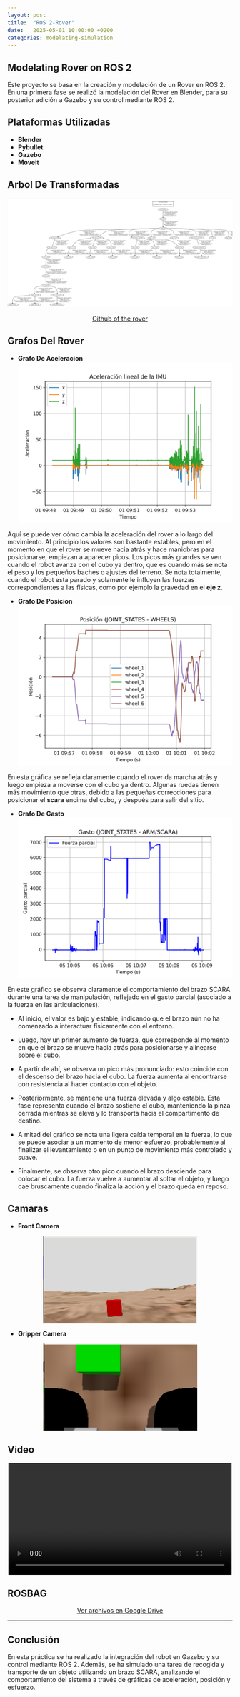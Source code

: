 ```yaml
---
layout: post
title:  "ROS 2-Rover"
date:   2025-05-01 10:00:00 +0200
categories: modelating-simulation
---
```


## Modelating Rover on ROS 2

Este proyecto se basa en la creación y modelación de un Rover en ROS 2. 
En una primera fase se realizó la modelación del Rover en Blender, para su posterior adición a Gazebo y su control mediante ROS 2.

## **Plataformas Utilizadas**

- **Blender**
- **Pybullet**
- **Gazebo**
- **Moveit**

## **Arbol De Transformadas**

![Animación de ejemplo](/assets/images/Captura%20desde%202025-05-01%2018-44-34.png)
<div style="text-align: center;">
  <a href="https://github.com/avalen2022/danieljr_armed_rover_ROS_2" target="_blank">Github of the rover</a>
</div>

## **Grafos Del Rover**

- **Grafo De Aceleracion**
![Animación de ejemplo](/assets/images/grafico_aceleracion.png)


Aquí se puede ver cómo cambia la aceleración del rover a lo largo del movimiento. Al principio los valores son bastante estables, pero en el momento en que el rover se mueve hacia atrás y hace maniobras para posicionarse, empiezan a aparecer picos. Los picos más grandes se ven cuando el robot avanza con el cubo ya dentro, que es cuando más se nota el peso y los pequeños baches o ajustes del terreno.
Se nota totalmente, cuando el robot esta parado y solamente le influyen las fuerzas correspondientes a las físicas, como por ejemplo la gravedad en el **eje z**.

- **Grafo De Posicion**
![Animación de ejemplo](/assets/images/grafico_posicion.png)

En esta gráfica se refleja claramente cuándo el rover da marcha atrás y luego empieza a moverse con el cubo ya dentro. Algunas ruedas tienen más movimiento que otras, debido a las pequeñas correcciones para posicionar el **scara** encima del cubo, y después para salir del sitio.

- **Grafo De Gasto**
![Animación de ejemplo](/assets/images/grafico_gasto_parcial_.png)

En este gráfico se observa claramente el comportamiento del brazo SCARA durante una tarea de manipulación, reflejado en el gasto parcial (asociado a la fuerza en las articulaciones).

- Al inicio, el valor es bajo y estable, indicando que el brazo aún no ha comenzado a interactuar físicamente con el entorno.

- Luego, hay un primer aumento de fuerza, que corresponde al momento en que el brazo se mueve hacia atrás para posicionarse y alinearse sobre el cubo.

- A partir de ahí, se observa un pico más pronunciado: esto coincide con el descenso del brazo hacia el cubo. La fuerza aumenta al encontrarse con resistencia al hacer contacto con el objeto.

- Posteriormente, se mantiene una fuerza elevada y algo estable. Esta fase representa cuando el brazo sostiene el cubo, manteniendo la pinza cerrada mientras se eleva y lo transporta hacia el compartimento de destino.

- A mitad del gráfico se nota una ligera caída temporal en la fuerza, lo que se puede asociar a un momento de menor esfuerzo, probablemente al finalizar el levantamiento o en un punto de movimiento más controlado y suave.

- Finalmente, se observa otro pico cuando el brazo desciende para colocar el cubo. La fuerza vuelve a aumentar al soltar el objeto, y luego cae bruscamente cuando finaliza la acción y el brazo queda en reposo.

## **Camaras**
- **Front Camera**
<div style="display: flex; justify-content: center;">
    <img src="/assets/images/front_camera.png" alt="Imagen de ejemplo">
</div>

- **Gripper Camera**
<div style="display: flex; justify-content: center;">
    <img src="/assets/images/gripper_camera.png" alt="Imagen de ejemplo">
</div>

## **Video**
<div style="display: flex; justify-content: center;">
  <video width="500" controls>
    <source src="{{ '/assets/videos/danieljr_rover_.mp4' | relative_url }}" type="video/webm">
    Tu navegador no soporta videos en formato WebM.
  </video>
</div>

## **ROSBAG**
<div style="text-align: center;">
  <a href="https://drive.google.com/drive/folders/1VN2PsVczo4zJnjfGJdyYVtV7DMUfw1vY?usp=sharing" target="_blank">Ver archivos en Google Drive</a>
</div>

---

## **Conclusión**

En esta práctica se ha realizado la integración del robot en Gazebo y su control mediante ROS 2. Además, se ha simulado una tarea de recogida y transporte de un objeto utilizando un brazo SCARA, analizando el comportamiento del sistema a través de gráficas de aceleración, posición y esfuerzo.
